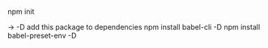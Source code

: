 
npm init

-> -D add this package to dependencies
npm install babel-cli -D
npm install babel-preset-env -D